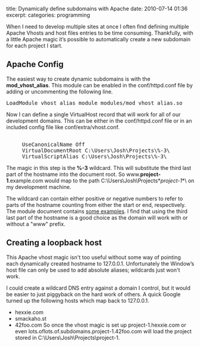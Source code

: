 title: Dynamically define subdomains with Apache
date: 2010-07-14 01:36
excerpt: 
categories: programming

When I need to develop multiple sites at once I often find defining multiple Apache Vhosts and host files entries to be time consuming. Thankfully, with a little Apache magic it’s possible to automatically create a new subdomain for each project I start.<!--more-->

## Apache Config

The easiest way to create dynamic subdomains is with the **mod_vhost_alias**. This module can be enabled in the conf/httpd.conf file by adding or uncommenting the following line.
<pre lang="conf">LoadModule vhost_alias_module modules/mod_vhost_alias.so</pre>
Now I can define a single VirtualHost record that will work for all of our development domains. This can be either in the conf/httpd.conf file or in an included config file like conf/extra/vhost.conf.
<pre lang="conf"><VirtualHost *:80>
     UseCanonicalName Off
     VirtualDocumentRoot C:\Users\Josh\Projects\%-3\
     VirtualScriptAlias C:\Users\Josh\Projects\%-3\
</VirtualHost></pre>
The magic in this step is the **%-3** wildcard. This will substitute the third last part of the hostname into the document root. So www.**project-1**.example.com would map to the path C:\Users\Josh\Projects\**project-1**\ on my development machine.

The wildcard can contain either positive or negative numbers to refer to parts of the hostname counting from either the start or end, respectively. The module document contains [some examples](http://httpd.apache.org/docs/2.0/mod/mod_vhost_alias.html#interpol). I find that using the third last part of the hostname is a good choice as the domain will work with or without a "www" prefix.

## Creating a loopback host

This Apache vhost magic isn't too useful without some way of pointing each dynamically created hostname to 127.0.0.1\. Unfortunately the Window’s host file can only be used to add absolute aliases; wildcards just won't work.

I could create a wildcard DNS entry against a domain I control, but it would be easier to just piggyback on the hard work of others. A quick Google turned up the following hosts which map back to 127.0.0.1.

*   hexxie.com
*   smackaho.st
*   42foo.com
So once the vhost magic is set up project-1.hexxie.com or even lots.oflots.of.subdomains.project-1.42foo.com will load the project stored in C:\Users\Josh\Projects\project-1\.